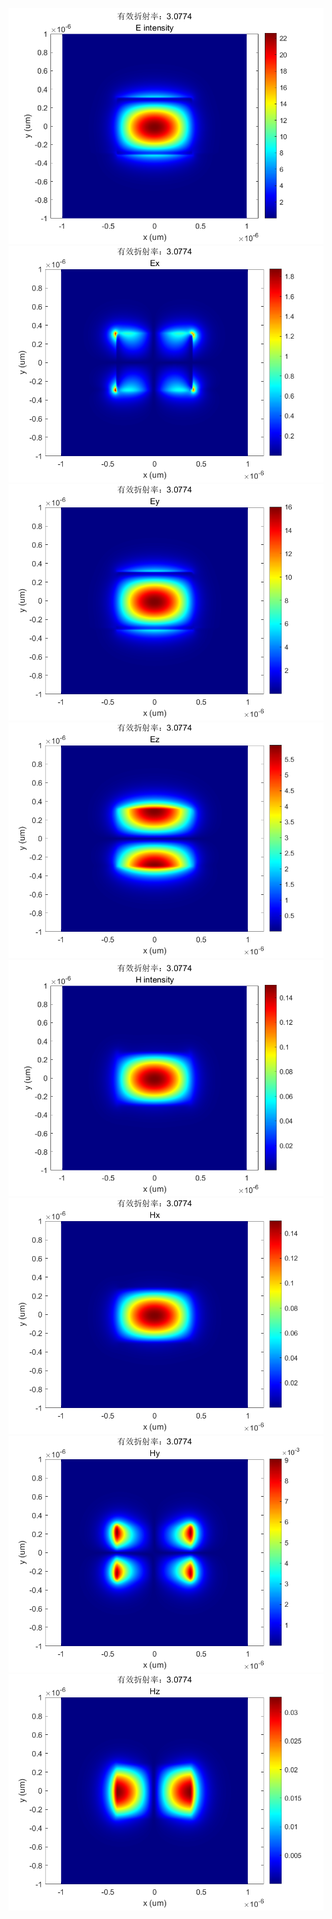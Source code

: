 ![alt text](../../Output/waveguide/mode2/mode2_E_intensity.png) ![alt text](../../Output/waveguide/mode2/mode2_Ex_amplitude.png) ![alt text](../../Output/waveguide/mode2/mode2_Ey_amplitude.png) ![alt text](../../Output/waveguide/mode2/mode2_Ez_amplitude.png) ![alt text](../../Output/waveguide/mode2/mode2_H_intensity.png) ![alt text](../../Output/waveguide/mode2/mode2_Hx_amplitude.png) ![alt text](../../Output/waveguide/mode2/mode2_Hy_amplitude.png) ![alt text](../../Output/waveguide/mode2/mode2_Hz_amplitude.png)